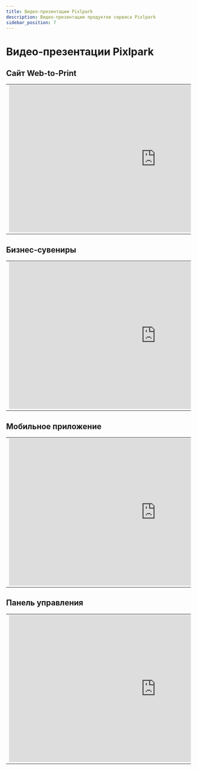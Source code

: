 ```yaml
---
title: Видео-презентации Pixlpark
description: Видео-презентации продуктов сервиса Pixlpark
sidebar_position: 7
---
```


# Видео-презентации Pixlpark

## Сайт Web-to-Print
<table>
<tr>
<td width="800"><iframe width="800" height="400" src="https://www.youtube.com/embed/jhX9BlKypJg" frameborder="0" allowfullscreen></iframe></td>
</tr>
</table>

## Бизнес-сувениры
<table>
<tr>
<td width="800"><iframe width="800" height="400" src="https://www.youtube.com/embed/uWlQy3epnhI?start=428" frameborder="0" allowfullscreen></iframe></td>
</tr>
</table>

## Мобильное приложение
<table>
<tr>
<td width="800"><iframe width="800" height="400" src="https://www.youtube.com/embed/ATxwrEUzkyk?start=4" frameborder="0" allowfullscreen></iframe></td>
</tr>
</table>

## Панель управления
<table>
<tr>
<td width="800"><iframe width="800" height="400" src="https://www.youtube.com/embed/oalWAqcdh30?start=2" frameborder="0" allowfullscreen></iframe></td>
</tr>
</table>